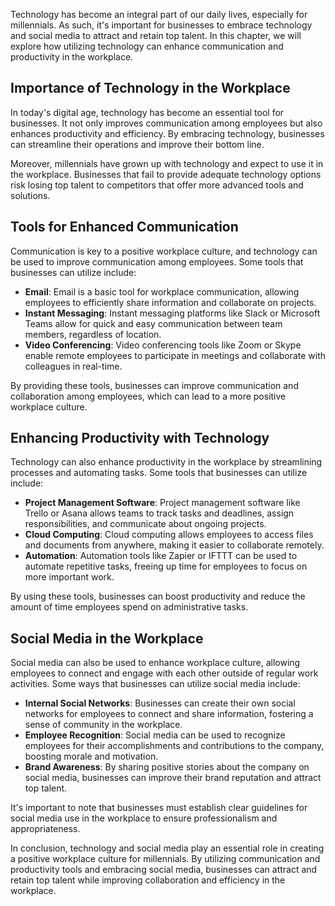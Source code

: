 
Technology has become an integral part of our daily lives, especially for millennials. As such, it's important for businesses to embrace technology and social media to attract and retain top talent. In this chapter, we will explore how utilizing technology can enhance communication and productivity in the workplace.

Importance of Technology in the Workplace
-----------------------------------------

In today's digital age, technology has become an essential tool for businesses. It not only improves communication among employees but also enhances productivity and efficiency. By embracing technology, businesses can streamline their operations and improve their bottom line.

Moreover, millennials have grown up with technology and expect to use it in the workplace. Businesses that fail to provide adequate technology options risk losing top talent to competitors that offer more advanced tools and solutions.

Tools for Enhanced Communication
--------------------------------

Communication is key to a positive workplace culture, and technology can be used to improve communication among employees. Some tools that businesses can utilize include:

- **Email**: Email is a basic tool for workplace communication, allowing employees to efficiently share information and collaborate on projects.
- **Instant Messaging**: Instant messaging platforms like Slack or Microsoft Teams allow for quick and easy communication between team members, regardless of location.
- **Video Conferencing**: Video conferencing tools like Zoom or Skype enable remote employees to participate in meetings and collaborate with colleagues in real-time.

By providing these tools, businesses can improve communication and collaboration among employees, which can lead to a more positive workplace culture.

Enhancing Productivity with Technology
--------------------------------------

Technology can also enhance productivity in the workplace by streamlining processes and automating tasks. Some tools that businesses can utilize include:

- **Project Management Software**: Project management software like Trello or Asana allows teams to track tasks and deadlines, assign responsibilities, and communicate about ongoing projects.
- **Cloud Computing**: Cloud computing allows employees to access files and documents from anywhere, making it easier to collaborate remotely.
- **Automation**: Automation tools like Zapier or IFTTT can be used to automate repetitive tasks, freeing up time for employees to focus on more important work.

By using these tools, businesses can boost productivity and reduce the amount of time employees spend on administrative tasks.

Social Media in the Workplace
-----------------------------

Social media can also be used to enhance workplace culture, allowing employees to connect and engage with each other outside of regular work activities. Some ways that businesses can utilize social media include:

- **Internal Social Networks**: Businesses can create their own social networks for employees to connect and share information, fostering a sense of community in the workplace.
- **Employee Recognition**: Social media can be used to recognize employees for their accomplishments and contributions to the company, boosting morale and motivation.
- **Brand Awareness**: By sharing positive stories about the company on social media, businesses can improve their brand reputation and attract top talent.

It's important to note that businesses must establish clear guidelines for social media use in the workplace to ensure professionalism and appropriateness.

In conclusion, technology and social media play an essential role in creating a positive workplace culture for millennials. By utilizing communication and productivity tools and embracing social media, businesses can attract and retain top talent while improving collaboration and efficiency in the workplace.
